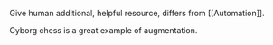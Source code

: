 Give human additional, helpful resource, differs from [[Automation]]. 

Cyborg chess is a great example of augmentation. 
